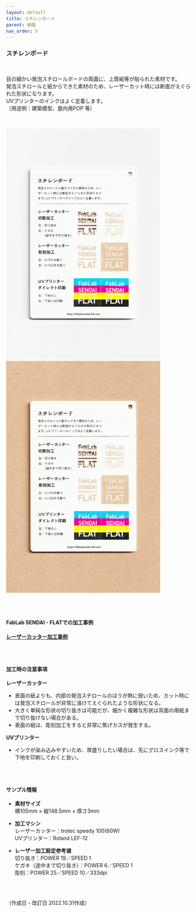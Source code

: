 ```yaml
---
layout: default
title: スチレンボード
parent: 樹脂
nav_order: 5
---
```


### スチレンボード
<br>

目の細かい発泡スチロールボードの両面に、上質紙等が貼られた素材です。<br>
発泡スチロールと紙からできた素材のため、レーザーカット時には断面がえぐられた形状になります。<br>
UVプリンターのインクはよく定着します。<br>
（用途例：建築模型、屋内用POP 等）

<br>

<img src="assets/10_Styrene_B_1.png" width="420" alt="hi" class="inline"/> <img src="assets/10_Styrene_B_2.png" width="420" alt="hi" class="inline"/>

<br><br>

#### FabLab SENDAI - FLATでの加工事例

[**レーザーカッター加工事例**](https://www.flickr.com/search/?user_id=96175517%40N02&sort=date-taken-desc&safe_search=1&view_all=1&tags=styreneblc)

<br><br>

#### 加工時の注意事項

**レーザーカッター**
<br>
* 表面の紙よりも、内部の発泡スチロールのほうが熱に弱いため、カット時には発泡スチロールが非常に溶けてえぐられたような形状になる。
* 大きく単純な形状の切り抜きは可能だが、細かく複雑な形状は背面の用紙まで切り抜けない場合がある。
* 表面の紙は、彫刻加工をすると非常に焦げカスが発生する。

**UVプリンター**
<br>
* インクが染み込みやすいため、厚盛りしたい場合は、先にグロスインク等で下地を印刷しておくと良い。

<br><br>

#### サンプル情報

* **素材サイズ**<br>
横105mm × 縦148.5mm × 厚さ3mm

* **加工マシン**<br>
レーザーカッター：trotec speedy 100(60W)<br>
UVプリンター：Roland LEF-12<br>

* **レーザー加工設定参考値**<br>
切り抜き：POWER 19／SPEED 1<br>
ケガキ（途中まで切り抜き）：POWER 6／SPEED 1<br>
彫刻：POWER 25／SPEED 10／333dpi<br>

<br><br>

（作成日・改訂日 2022.10.31作成）
